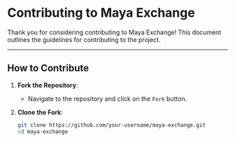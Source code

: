 # Contributing to Maya Exchange

Thank you for considering contributing to Maya Exchange! This document outlines the guidelines for contributing to the project.

---

## How to Contribute

1. **Fork the Repository**:
   - Navigate to the repository and click on the `Fork` button.

2. **Clone the Fork**:
   ```bash
   git clone https://github.com/your-username/maya-exchange.git
   cd maya-exchange

